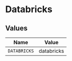 # Databricks


## Values

| Name         | Value        |
| ------------ | ------------ |
| `DATABRICKS` | databricks   |